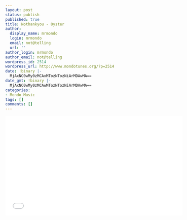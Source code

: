 ```yaml
---
layout: post
status: publish
published: true
title: Nothankyou - Oyster
author:
  display_name: mrmondo
  login: mrmondo
  email: not@telling
  url: ''
author_login: mrmondo
author_email: not@telling
wordpress_id: 2514
wordpress_url: http://www.mondotunes.org/?p=2514
date: !binary |-
  MjAxNC0wMy0zMCAxMTozNTozNiArMDAwMA==
date_gmt: !binary |-
  MjAxNC0wMy0zMCAwMTozNTozNiArMDAwMA==
categories:
- Mondo Music
tags: []
comments: []
---
```

<iframe width="560" height="315" src="//www.youtube.com/embed/1hIDeyyIv1w" frameborder="0"> </iframe>
